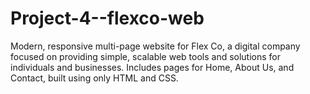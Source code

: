 # Project-4--flexco-web
Modern, responsive multi-page website for Flex Co, a digital company focused on providing simple, scalable web tools and solutions for individuals and businesses. Includes pages for Home, About Us, and Contact, built using only HTML and CSS.
